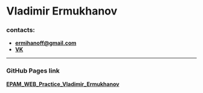 # Vladimir Ermukhanov

### contacts:

- **<ermihanoff@gmail.com>**
- **[VK](https://vk.com/woksel "VK link")**

---

### GitHub Pages link

**[EPAM_WEB_Practice_Vladimir_Ermukhanov](https://woksel.github.io/EPAM_WEB_Practice_Vladimir_Ermukhanov/ "GitHub Pages link")**

